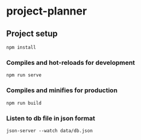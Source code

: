# project-planner

## Project setup
```
npm install
```

### Compiles and hot-reloads for development
```
npm run serve
```

### Compiles and minifies for production
```
npm run build
```

### Listen to db file in json format
```
json-server --watch data/db.json
```

[comment]: <> (### Customize configuration)

[comment]: <> (See [Configuration Reference]&#40;https://cli.vuejs.org/config/&#41;.)
